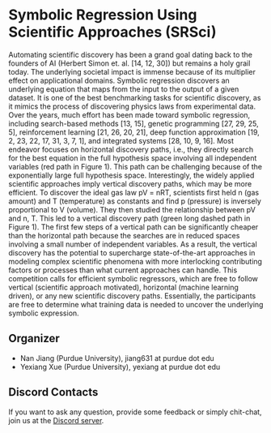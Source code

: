 # Symbolic Regression Using Scientific Approaches (SRSci)
 
Automating scientific discovery has been a grand goal dating back to the founders of AI (Herbert Simon et. al. [14, 12, 30]) but remains a holy grail today. The underlying societal impact is immense because of its multiplier effect on applicational domains. 
Symbolic regression discovers an underlying equation that maps from the input to the output of a given dataset. It is one of the best benchmarking tasks for scientific discovery, as it mimics the process of discovering physics laws from experimental data. Over the years, much effort has been made toward symbolic regression, including search-based methods [13, 15], genetic programming [27, 29, 25, 5], reinforcement learning [21, 26, 20, 21], deep function approximation [19, 2, 23, 22, 17, 31, 3, 7, 1], and integrated systems [28, 10, 9, 16]. Most endeavor focuses on horizontal discovery paths, i.e., they directly search for the best equation in the full hypothesis space involving all independent variables (red path in Figure 1). This path can be challenging because of the exponentially large full hypothesis space.
Interestingly, the widely applied scientific approaches imply vertical discovery paths, which may be more efficient. To discover the ideal gas law pV = nRT, scientists first held n (gas amount) and T (temperature) as constants and find p (pressure) is inversely proportional to V (volume). They then studied the relationship between pV and n, T. This led to a vertical discovery path (green long dashed path in Figure 1). The first few steps of a vertical path can be significantly cheaper than the horizontal path because the searches are in reduced spaces involving a small number of independent variables. As a result, the vertical discovery has the potential to supercharge state-of-the-art approaches in modeling complex scientific phenomena with more interlocking contributing factors or processes than what current approaches can handle.
This competition calls for efficient symbolic regressors, which are free to follow vertical (scientific approach motivated), horizontal (machine learning driven), or any new scientific discovery paths. Essentially, the participants are free to determine what training data is needed to uncover the underlying symbolic expression.



## Organizer
- Nan Jiang (Purdue University), jiang631 at purdue dot edu
- Yexiang Xue (Purdue University), yexiang at purdue dot edu


## Discord Contacts

If you want to ask any question, provide some feedback or simply chit-chat, join us at the [Discord server](https://discord.gg/MeGnkHr4).


